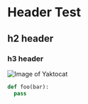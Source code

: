 # Header Test
## h2 header
### h3 header

![Image of Yaktocat](https://octodex.github.com/images/yaktocat.png)

```python
def foo(bar):
  pass
```
